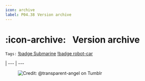 ```yaml
---
icon: archive
label: P04.38⠀Version archive
---
```

# :icon-archive:⠀Version archive
`Tags:` [!badge Submarine](/projects/P04-submarine.md) [!badge robot-car]()

|
--- | ---

<figure>
    <img src="https://64.media.tumblr.com/d103eb823dce2842c673f409f036857b/tumblr_mzx9wrdwFa1snc5kxo1_1280.gifv" alt="Credit: @transparent-angel on Tumblr">
</figure>
